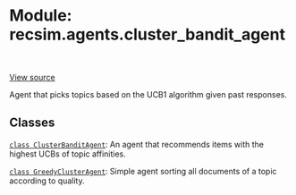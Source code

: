 <div itemscope itemtype="http://developers.google.com/ReferenceObject">
<meta itemprop="name" content="recsim.agents.cluster_bandit_agent" />
<meta itemprop="path" content="Stable" />
</div>

# Module: recsim.agents.cluster_bandit_agent

<table class="tfo-notebook-buttons tfo-api" align="left">
</table>

<a target="_blank" href="https://github.com/google-research/recsim/agents/cluster_bandit_agent.py">View
source</a>

Agent that picks topics based on the UCB1 algorithm given past responses.

<!-- Placeholder for "Used in" -->

## Classes

[`class ClusterBanditAgent`](../../recsim/agents/cluster_bandit_agent/ClusterBanditAgent.md):
An agent that recommends items with the highest UCBs of topic affinities.

[`class GreedyClusterAgent`](../../recsim/agents/cluster_bandit_agent/GreedyClusterAgent.md):
Simple agent sorting all documents of a topic according to quality.
